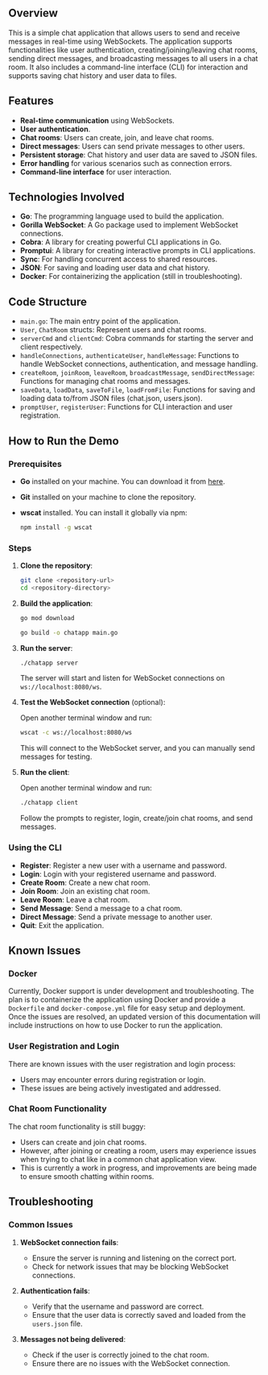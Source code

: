 ## Overview

This is a simple chat application that allows users to send and receive messages in real-time using WebSockets. The application supports functionalities like user authentication, creating/joining/leaving chat rooms, sending direct messages, and broadcasting messages to all users in a chat room. It also includes a command-line interface (CLI) for interaction and supports saving chat history and user data to files.

## Features

- **Real-time communication** using WebSockets.
- **User authentication**.
- **Chat rooms**: Users can create, join, and leave chat rooms.
- **Direct messages**: Users can send private messages to other users.
- **Persistent storage**: Chat history and user data are saved to JSON files.
- **Error handling** for various scenarios such as connection errors.
- **Command-line interface** for user interaction.

## Technologies Involved

- **Go**: The programming language used to build the application.
- **Gorilla WebSocket**: A Go package used to implement WebSocket connections.
- **Cobra**: A library for creating powerful CLI applications in Go.
- **Promptui**: A library for creating interactive prompts in CLI applications.
- **Sync**: For handling concurrent access to shared resources.
- **JSON**: For saving and loading user data and chat history.
- **Docker**: For containerizing the application (still in troubleshooting).

## Code Structure

- `main.go`: The main entry point of the application.
- `User`, `ChatRoom` structs: Represent users and chat rooms.
- `serverCmd` and `clientCmd`: Cobra commands for starting the server and client respectively.
- `handleConnections`, `authenticateUser`, `handleMessage`: Functions to handle WebSocket connections, authentication, and message handling.
- `createRoom`, `joinRoom`, `leaveRoom`, `broadcastMessage`, `sendDirectMessage`: Functions for managing chat rooms and messages.
- `saveData`, `loadData`, `saveToFile`, `loadFromFile`: Functions for saving and loading data to/from JSON files (chat.json, users.json).
- `promptUser`, `registerUser`: Functions for CLI interaction and user registration.

## How to Run the Demo

### Prerequisites

- **Go** installed on your machine. You can download it from [here](https://golang.org/dl/).
- **Git** installed on your machine to clone the repository.
- **wscat** installed. You can install it globally via npm:

  ```sh
  npm install -g wscat
  ```

### Steps

1. **Clone the repository**:

   ```sh
   git clone <repository-url>
   cd <repository-directory>
   ```

2. **Build the application**:

   ```sh
   go mod download

   go build -o chatapp main.go
   ```

3. **Run the server**:

   ```sh
   ./chatapp server
   ```

   The server will start and listen for WebSocket connections on `ws://localhost:8080/ws`.

4. **Test the WebSocket connection** (optional):

   Open another terminal window and run:

   ```sh
   wscat -c ws://localhost:8080/ws
   ```

   This will connect to the WebSocket server, and you can manually send messages for testing.

5. **Run the client**:

   Open another terminal window and run:

   ```sh
   ./chatapp client
   ```

   Follow the prompts to register, login, create/join chat rooms, and send messages.

### Using the CLI

- **Register**: Register a new user with a username and password.
- **Login**: Login with your registered username and password.
- **Create Room**: Create a new chat room.
- **Join Room**: Join an existing chat room.
- **Leave Room**: Leave a chat room.
- **Send Message**: Send a message to a chat room.
- **Direct Message**: Send a private message to another user.
- **Quit**: Exit the application.

## Known Issues

### Docker

Currently, Docker support is under development and troubleshooting. The plan is to containerize the application using Docker and provide a `Dockerfile` and `docker-compose.yml` file for easy setup and deployment. Once the issues are resolved, an updated version of this documentation will include instructions on how to use Docker to run the application.

### User Registration and Login

There are known issues with the user registration and login process:

- Users may encounter errors during registration or login.
- These issues are being actively investigated and addressed.

### Chat Room Functionality

The chat room functionality is still buggy:

- Users can create and join chat rooms.
- However, after joining or creating a room, users may experience issues when trying to chat like in a common chat application view.
- This is currently a work in progress, and improvements are being made to ensure smooth chatting within rooms.

## Troubleshooting

### Common Issues

1. **WebSocket connection fails**:

   - Ensure the server is running and listening on the correct port.
   - Check for network issues that may be blocking WebSocket connections.

2. **Authentication fails**:

   - Verify that the username and password are correct.
   - Ensure that the user data is correctly saved and loaded from the `users.json` file.

3. **Messages not being delivered**:
   - Check if the user is correctly joined to the chat room.
   - Ensure there are no issues with the WebSocket connection.
